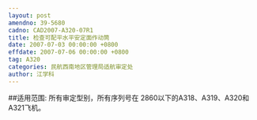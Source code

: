 ```yaml
---
layout: post
amendno: 39-5680
cadno: CAD2007-A320-07R1
title: 检查可配平水平安定面作动筒
date: 2007-07-03 00:00:00 +0800
effdate: 2007-07-06 00:00:00 +0800
tag: A320
categories: 民航西南地区管理局适航审定处
author: 江学科
---
```


##适用范围:
所有审定型别，所有序列号在 2860以下的A318、A319、A320和A321飞机。

